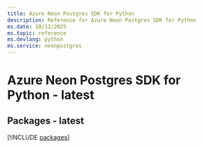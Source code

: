 ```yaml
---
title: Azure Neon Postgres SDK for Python
description: Reference for Azure Neon Postgres SDK for Python
ms.date: 10/13/2025
ms.topic: reference
ms.devlang: python
ms.service: neonpostgres
---
```

# Azure Neon Postgres SDK for Python - latest
## Packages - latest
[!INCLUDE [packages](neon-postgres-index.md)]